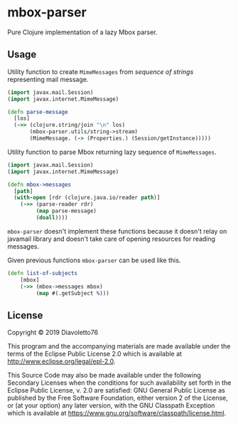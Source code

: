 # mbox-parser

Pure Clojure implementation of a lazy Mbox parser.


## Usage

Utility function to create `MimeMessages` from _sequence of strings_
representing mail message.

``` clojure
(import javax.mail.Session)
(import javax.internet.MimeMessage)

(defn parse-message
  [los]
  (->> (clojure.string/join "\n" los)
       (mbox-parser.utils/string->stream)
       (MimeMessage. (-> (Properties.) (Session/getInstance)))))
```


Utility function to parse Mbox returning lazy sequence of `MimeMessages`.

``` clojure
(import javax.mail.Session)
(import javax.internet.MimeMessage)

(defn mbox->messages
  [path]
  (with-open [rdr (clojure.java.io/reader path)]
    (->> (parse-reader rdr)
         (map parse-message)
         (doall))))
```

`mbox-parser` doesn't implement these functions because it doesn't
relay on javamail library and doesn't take care of opening resources
for reading messages.


Given previous functions `mbox-parser` can be used like this.

``` clojure
(defn list-of-subjects
    [mbox]
    (->> (mbox->messages mbox)
         (map #(.getSubject %)))
```


## License

Copyright © 2019 Diavoletto76

This program and the accompanying materials are made available under the
terms of the Eclipse Public License 2.0 which is available at
http://www.eclipse.org/legal/epl-2.0.

This Source Code may also be made available under the following Secondary
Licenses when the conditions for such availability set forth in the Eclipse
Public License, v. 2.0 are satisfied: GNU General Public License as published by
the Free Software Foundation, either version 2 of the License, or (at your
option) any later version, with the GNU Classpath Exception which is available
at https://www.gnu.org/software/classpath/license.html.
